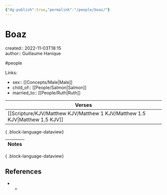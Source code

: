 ```yaml
---
{"dg-publish":true,"permalink":"/people/boaz/"}
---
```



# Boaz

created:: 2022-11-03T18:15  
author:: Guillaume Hanique

#people

Links:

- sex:: [[Concepts/Male\|Male]]
- child_of:: [[People/Salmon\|Salmon]]
- married_to:: [[People/Ruth\|Ruth]]

| Verses                                                                          |
| ------------------------------------------------------------------------------- |
| [[Scripture/KJV/Matthew KJV/Matthew 1 KJV/Matthew 1.5 KJV\|Matthew 1.5 KJV]] |

{ .block-language-dataview}

| Notes |
| ----- |

{ .block-language-dataview}

## References

- -
